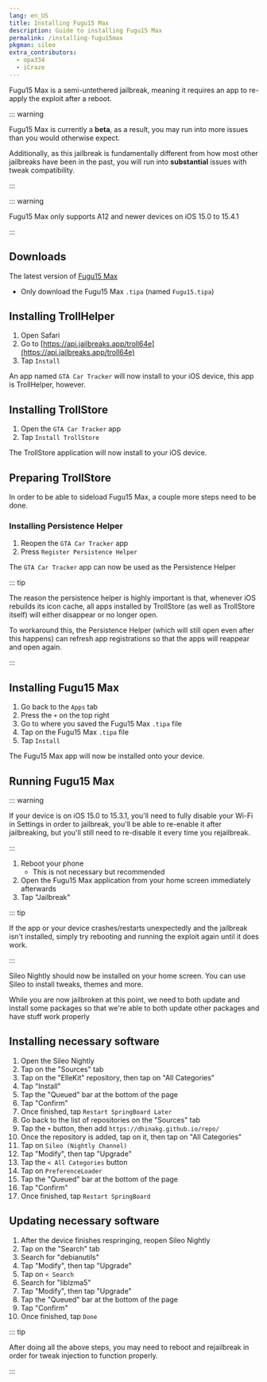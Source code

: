 ```yaml
---
lang: en_US
title: Installing Fugu15 Max
description: Guide to installing Fugu15 Max
permalink: /installing-fugu15max
pkgman: sileo
extra_contributors:
  - opa334
  - iCraze
---
```


Fugu15 Max is a <router-link to="/types-of-jailbreak/#semi-untethered-jailbreaks">semi-untethered jailbreak</router-link>, meaning it requires an app to re-apply the exploit after a reboot.

::: warning

Fugu15 Max is currently a **beta**, as a result, you may run into more issues than you would otherwise expect.

Additionally, as this jailbreak is fundamentally different from how most other jailbreaks have been in the past, you will run into **substantial** issues with tweak compatibility.

:::

::: warning

Fugu15 Max only supports A12 and newer devices on iOS 15.0 to 15.4.1

:::

## Downloads

The latest version of [Fugu15 Max](https://github.com/opa334/Fugu15/releases)
  - Only download the Fugu15 Max `.tipa` (named `Fugu15.tipa`)

## Installing TrollHelper

1. Open Safari
1. Go to [https://api.jailbreaks.app/troll64e](https://api.jailbreaks.app/troll64e)
1. Tap `Install`

An app named `GTA Car Tracker` will now install to your iOS device, this app is TrollHelper, however.

## Installing TrollStore

1. Open the `GTA Car Tracker` app
1. Tap `Install TrollStore`

The TrollStore application will now install to your iOS device.

## Preparing TrollStore

In order to be able to sideload Fugu15 Max, a couple more steps need to be done.

### Installing Persistence Helper

1. Reopen the `GTA Car Tracker` app
1. Press `Register Persistence Helper`

The `GTA Car Tracker` app can now be used as the Persistence Helper

::: tip

The reason the persistence helper is highly important is that, whenever iOS rebuilds its icon cache, all apps installed by TrollStore (as well as TrollStore itself) will either disappear or no longer open.

To workaround this, the Persistence Helper (which will still open even after this happens) can refresh app registrations so that the apps will reappear and open again.

:::

## Installing Fugu15 Max

1. Go back to the `Apps` tab
1. Press the `+` on the top right
1. Go to where you saved the Fugu15 Max `.tipa` file
1. Tap on the Fugu15 Max `.tipa` file
1. Tap `Install`

The Fugu15 Max app will now be installed onto your device.

## Running Fugu15 Max

::: warning

If your device is on iOS 15.0 to 15.3.1, you'll need to fully disable your Wi-Fi in Settings in order to jailbreak, you'll be able to re-enable it after jailbreaking, but you'll still need to re-disable it every time you rejailbreak.

:::

1. Reboot your phone
    - This is not necessary but recommended
1. Open the Fugu15 Max application from your home screen immediately afterwards
1. Tap "Jailbreak"

::: tip

If the app or your device crashes/restarts unexpectedly and the jailbreak isn't installed, simply try rebooting and running the exploit again until it does work.

:::

Sileo Nightly should now be installed on your home screen. You can use Sileo to install <router-link to="/faq/#what-are-tweaks">tweaks</router-link>, themes and more.

While you are now jailbroken at this point, we need to both update and install some packages so that we're able to both update other packages and have stuff work properly

## Installing necessary software

1. Open the Sileo Nightly
1. Tap on the "Sources" tab
1. Tap on the "ElleKit" repository, then tap on "All Categories"
1. Tap "Install"
1. Tap the "Queued" bar at the bottom of the page
1. Tap "Confirm"
1. Once finished, tap `Restart SpringBoard Later`
1. Go back to the list of repositories on the "Sources" tab
1. Tap the `+` button, then add `https://dhinakg.github.io/repo/`
1. Once the repository is added, tap on it, then tap on "All Categories"
1. Tap on `Sileo (Nightly Channel)`
1. Tap "Modify", then tap "Upgrade"
1. Tap the `< All Categories` button
1. Tap on `PreferenceLoader`
1. Tap the "Queued" bar at the bottom of the page
1. Tap "Confirm"
1. Once finished, tap `Restart SpringBoard`

## Updating necessary software

1. After the device finishes respringing, reopen Sileo Nightly
1. Tap on the "Search" tab
1. Search for "debianutils"
1. Tap "Modify", then tap "Upgrade"
1. Tap on `< Search`
1. Search for "liblzma5"
1. Tap "Modify", then tap "Upgrade"
1. Tap the "Queued" bar at the bottom of the page
1. Tap "Confirm"
1. Once finished, tap `Done`

::: tip

After doing all the above steps, you may need to reboot and rejailbreak in order for tweak injection to function properly.

:::
